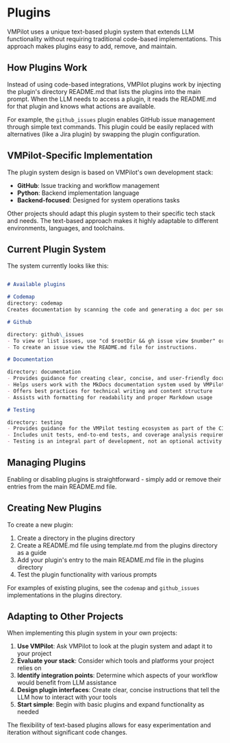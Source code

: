 # Plugins

VMPilot uses a unique text-based plugin system that extends LLM functionality without requiring traditional code-based implementations. This approach makes plugins easy to add, remove, and maintain.

## How Plugins Work

Instead of using code-based integrations, VMPilot plugins work by injecting the plugin's directory README.md that lists the plugins into the main prompt. When the LLM needs to access a plugin, it reads the README.md for that plugin and knows what actions are available.

For example, the `github_issues` plugin enables GitHub issue management through simple text commands. This plugin could be easily replaced with alternatives (like a Jira plugin) by swapping the plugin configuration.

## VMPilot-Specific Implementation

The plugin system design is based on VMPilot's own development stack:
- **GitHub**: Issue tracking and workflow management
- **Python**: Backend implementation language
- **Backend-focused**: Designed for system operations tasks

Other projects should adapt this plugin system to their specific tech stack and needs. The text-based approach makes it highly adaptable to different environments, languages, and toolchains.

## Current Plugin System

The system currently looks like this:
```markdown

# Available plugins

# Codemap
directory: codemap
Creates documentation by scanning the code and generating a doc per source file.

# Github

directory: github\_issues
- To view or list issues, use "cd $rootDir && gh issue view $number" or "gh issue list". Always include the "gh" command.
- To create an issue view the README.md file for instructions.

# Documentation

directory: documentation
- Provides guidance for creating clear, concise, and user-friendly documentation
- Helps users work with the MkDocs documentation system used by VMPilot
- Offers best practices for technical writing and content structure
- Assists with formatting for readability and proper Markdown usage

# Testing

directory: testing
- Provides guidance for the VMPilot testing ecosystem as part of the CI/CD workflow
- Includes unit tests, end-to-end tests, and coverage analysis requirements
- Testing is an integral part of development, not an optional activity
```

## Managing Plugins

Enabling or disabling plugins is straightforward - simply add or remove their entries from the main README.md file.

## Creating New Plugins

To create a new plugin:
1. Create a directory in the plugins directory
2. Create a README.md file using template.md from the plugins directory as a guide
3. Add your plugin's entry to the main README.md file in the plugins directory
4. Test the plugin functionality with various prompts

For examples of existing plugins, see the `codemap` and `github_issues` implementations in the plugins directory.

## Adapting to Other Projects

When implementing this plugin system in your own projects:

1. **Use VMPilot**: Ask VMPilot to look at the plugin system and adapt it to your project
2. **Evaluate your stack**: Consider which tools and platforms your project relies on
3. **Identify integration points**: Determine which aspects of your workflow would benefit from LLM assistance
4. **Design plugin interfaces**: Create clear, concise instructions that tell the LLM how to interact with your tools
5. **Start simple**: Begin with basic plugins and expand functionality as needed

The flexibility of text-based plugins allows for easy experimentation and iteration without significant code changes.
